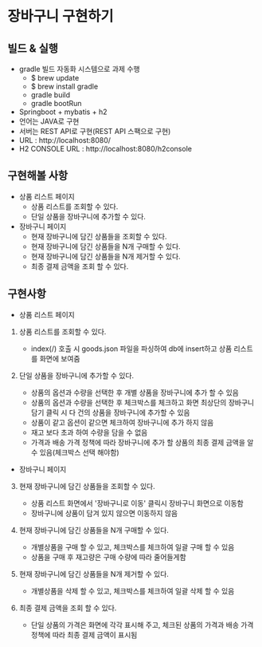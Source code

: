 # 장바구니 구현하기

## 빌드 & 실행
* gradle 빌드 자동화 시스템으로 과제 수행  
    * $ brew update
    * $ brew install gradle
    * gradle build
    * gradle bootRun
* Springboot + mybatis + h2
* 언어는 JAVA로 구현
* 서버는 REST API로 구현(REST API 스팩으로 구현)
* URL : http://localhost:8080/
* H2 CONSOLE URL : http://localhost:8080/h2console

## 구현해볼 사항
* 상품 리스트 페이지
    * 상품 리스트를 조회할 수 있다.
    * 단일 상품을 장바구니에 추가할 수 있다.
* 장바구니 페이지
    * 현재 장바구니에 담긴 상품들을 조회할 수 있다.
    * 현재 장바구니에 담긴 상품들을 N개 구매할 수 있다.
    * 현재 장바구니에 담긴 상품들을 N개 제거할 수 있다.
    * 최종 결제 금액을 조회 할 수 있다.

## 구현사항
- 상품 리스트 페이지
 1. 상품 리스트를 조회할 수 있다.
	- index(/) 호출 시 goods.json 파일을 파싱하여 db에 insert하고 상품 리스트를 화면에 보여줌
  
 2. 단일 상품을 장바구니에 추가할 수 있다.
  	- 상품의 옵션과 수량을 선택한 후 개별 상품을 장바구니에 추가 할 수 있음
 	- 상품의 옵션과 수량을 선택한 후 체크박스를 체크하고 화면 최상단의 장바구니 담기 클릭 시 다 건의 상품을 장바구니에 추가할 수 있음
 	- 상품이 같고 옵션이 같으면 체크하여 장바구니에 추가 하지 않음
 	- 재고 보다 초과 하여 수량을 담을 수 없음
 	- 가격과 배송 가격 정책에 따라 장바구니에 추가 할 상품의 최종 결제 금액을 알 수 있음(체크박스 선택 해야함)
  
- 장바구니 페이지
3. 현재 장바구니에 담긴 상품들을 조회할 수 있다.
 	- 상품 리스트 화면에서 '장바구니로 이동' 클릭시 장바구니 화면으로 이동함
 	- 장바구니에 상품이 담겨 있지 않으면 이동하지 않음
 
4. 현재 장바구니에 담긴 상품들을 N개 구매할 수 있다.
 	- 개별상품을 구매 할 수 있고, 체크박스를 체크하여 일괄 구매 할 수 있음
 	- 상품을 구매 후 재고량은 구매 수량에 따라 줄어들게함
 
5. 현재 장바구니에 담긴 상품들을 N개 제거할 수 있다.
	- 개별상품을 삭제 할 수 있고, 체크박스를 체크하여 일괄 삭제 할 수 있음
 
6. 최종 결제 금액을 조회 할 수 있다.
 	- 단일 상품의 가격은 화면에 각각 표시해 주고, 체크된 상품의 가격과 배송 가격 정책에 따라 최종 결제 금액이 표시됨
